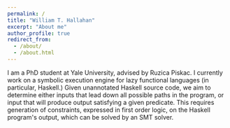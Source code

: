 ```yaml
---
permalink: /
title: "William T. Hallahan"
excerpt: "About me"
author_profile: true
redirect_from: 
  - /about/
  - /about.html
---
```


I am a PhD student at Yale University, advised by Ruzica Piskac.  I currently work on a symbolic execution engine for lazy functional languages (in particular, Haskell.)  Given unannotated Haskell source code, we aim to determine either inputs that lead down all possible paths in the program, or input that will produce output satisfying a given predicate.  This requires generation of constraints, expressed in first order logic, on the Haskell program's output, which can be solved by an SMT solver.

